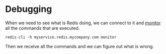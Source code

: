 # Debugging

When we need to see what is Redis doing, we can connect to it and [monitor](https://redis.io/commands/monitor) all the commands that are executed. 

```
redis-cli -h myservice.redis.mycompany.com monitor
```

Then we receive all the commands and we can figure out what is wrong. 

